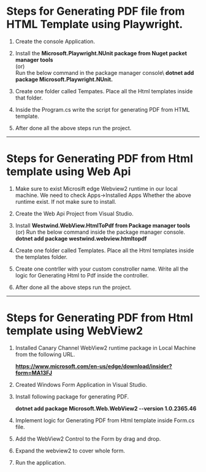 # Steps for Generating PDF file from HTML Template using Playwright.

1. Create the console Application.

2. Install the **Microsoft.Playwright.NUnit package from Nuget packet manager tools**\
					(or)\
   Run the below command in the package manager console\ 
   	**dotnet add package Microsoft.Playwright.NUnit.**

3. Create one folder called Tempates. Place all the Html templates inside that folder.

4. Inside the Program.cs write the script for generating PDF from HTML template.

5. After done all the above steps run the project.
_________________________________________________________


# Steps for Generating PDF from Html template using Web Api

1. Make sure to exist Microsift edge Webview2 runtime in our local machine. 
   We need to check Apps->Installed Apps Whether the above runtime exist. If not make sure to install.

2. Create the Web Api Project from Visual Studio.

3. Install **Westwind.WebView.HtmlToPdf from Package manager tools**
				(or)
   Run the below command inside the package manager console.
	**dotnet add package westwind.webview.htmltopdf**

4. Create one folder called Templates. Place all the Html templates inside the templates folder.

5. Create one contrller with your custom constroller name. Write all the logic for Generating Html to Pdf inside the controller.

6. After done all the above steps run the project.
_________________________________________________________

# Steps for Generating PDF from Html template using WebView2

1. Installed Canary Channel WebView2 runtime package in Local Machine from the following URL.

   	**https://www.microsoft.com/en-us/edge/download/insider?form=MA13FJ**
   
2. Created Windows Form Application in Visual Studio.
3. Install following package for generating PDF.

	**dotnet add package Microsoft.Web.WebView2 --version 1.0.2365.46**
   
4. Implement logic for Generating PDF from Html template inside Form.cs file.
5. Add the WebView2 Control to the Form by drag and drop.
6. Expand the webview2 to cover whole form.
7. Run the application.
